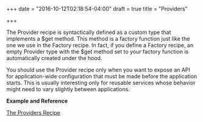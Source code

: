 +++
date = "2016-10-12T02:18:54-04:00"
draft = true
title = "Providers"

+++

The Provider recipe is syntactically defined as a custom type that implements a $get method. This method is a factory function just like the one we use in the Factory recipe. In fact, if you define a Factory recipe, an empty Provider type with the $get method set to your factory function is automatically created under the hood.

You should use the Provider recipe only when you want to expose an API for application-wide configuration that must be made before the application starts. This is usually interesting only for reusable services whose behavior might need to vary slightly between applications.

<b>Example and Reference</b>

[The Providers Recipe](http://www.learn-angular.org/#!/lessons/the-provider-recipe)
